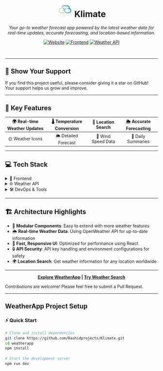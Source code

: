<div align="center">

# <img src="public/logo.png" alt="Klimate Logo" width="50" /> Klimate

<!-- <p><em>Your go-to weather forecast app powered by the latest weather API</em></p> -->
<p><em>Your go-to weather forecast app powered by the latest weather data for real-time updates, accurate forecasting, and location-based information.</em></p>

[![Website](https://img.shields.io/badge/🌐_Website-Visit_Our_Site-brightgreen?style=for-the-badge&logoColor=white)](https://klimate-live.vercel.app/)
[![Frontend](https://img.shields.io/badge/Frontend-Vercel-black?style=for-the-badge&logo=vercel)](https://klimate-live.vercel.app/)
[![Weather API](https://img.shields.io/badge/Weather_API-OpenWeather-brightblue?style=for-the-badge&logo=openweathermap)](https://openweathermap.org/api)

<br>

</div>

---

## 🌟 Show Your Support
If you find this project useful, please consider giving it a star on GitHub! Your support helps us grow and improve.

---

## 🚀 Key Features

🌍 Real-time Weather Updates | 🌡️ Temperature Conversion | 📍 Location Search | 🌦️ Accurate Forecasting
:---: | :---: | :---: | :---:
🌞 Weather Icons | 🌦️ Detailed Forecast | 💨 Wind Speed Data | 🌈 Daily Summaries

---

## 💻 Tech Stack

<details>
<summary>🎨 Frontend</summary>

![React](https://img.shields.io/badge/React-%2320232a.svg?style=flat&logo=react&logoColor=%2361DAFB)
![TypeScript](https://img.shields.io/badge/TypeScript-3178C6?style=flat&logo=typescript&logoColor=white)
![Tailwind CSS](https://img.shields.io/badge/Tailwind%20CSS-06B6D4?style=flat&logo=tailwindcss&logoColor=white)
![Shadcn](https://img.shields.io/badge/Shadcn-000?style=flat&logo=shadcn&logoColor=white)
![Recharts](https://img.shields.io/badge/Recharts-888?style=flat&logo=chart.js&logoColor=white)
![Sonner](https://img.shields.io/badge/Sonner-FF5C8D?style=flat&logo=sonner&logoColor=white)

</details>

<details>
<summary>🌐 Weather API</summary>

![OpenWeather](https://img.shields.io/badge/OpenWeather-%23222?style=flat&logo=openweathermap&logoColor=white)

</details>

<details>
<summary>🛠 DevOps & Tools</summary>

![Git](https://img.shields.io/badge/Git-%23F05033.svg?style=flat&logo=git&logoColor=white)
![GitHub](https://img.shields.io/badge/GitHub-%23121011.svg?style=flat&logo=github&logoColor=white)
![Vercel](https://img.shields.io/badge/Vercel-%23000000.svg?style=flat&logo=vercel&logoColor=white)
![ESLint](https://img.shields.io/badge/ESLint-4B32C3?style=flat&logo=eslint&logoColor=white)
![Vite](https://img.shields.io/badge/Vite-%232A3F5F?style=flat&logo=vite&logoColor=F7C02C)

</details>

---

## 🏗️ Architecture Highlights

- 🧱 **Modular Components**: Easy to extend with more weather features
- 🌦️ **Real-time Weather Data**: Using OpenWeather API for up-to-date information
- 🚀 **Fast, Responsive UI**: Optimized for performance using React
- 🔒 **API Security**: API key handling and environment configurations for safety
- 🌍 **Location Search**: Get weather information for any location worldwide

---

<div align="center">

**[Explore WeatherApp](https://klimate-live.vercel.app/) | [Try Weather Search](https://klimate-live.vercel.app/)**

</div>

Contributions are welcome! Please feel free to submit a Pull Request.

---

## WeatherApp Project Setup

### ⚡ Quick Start

```bash
# Clone and install dependencies
git clone https://github.com/Rashidprojects/Klimate.git
cd weatherapp
npm install

# Start the development server
npm run dev

